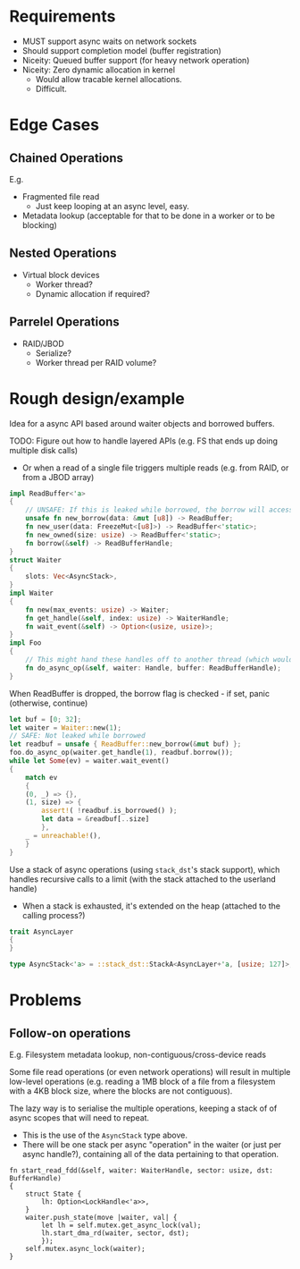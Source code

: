 
Requirements
============

- MUST support async waits on network sockets
- Should support completion model (buffer registration)
- Niceity: Queued buffer support (for heavy network operation)
- Niceity: Zero dynamic allocation in kernel
  - Would allow tracable kernel allocations.
  - Difficult.


Edge Cases
=========

Chained Operations
-----------------
E.g.
- Fragmented file read
  - Just keep looping at an async level, easy.
- Metadata lookup (acceptable for that to be done in a worker or to be blocking)

Nested Operations
-----------------
- Virtual block devices
  - Worker thread?
  - Dynamic allocation if required?

Parrelel Operations
-------------------
- RAID/JBOD
  - Serialize?
  - Worker thread per RAID volume?

Rough design/example
======

Idea for a async API based around waiter objects and borrowed buffers.

TODO: Figure out how to handle layered APIs (e.g. FS that ends up doing multiple disk calls)
- Or when a read of a single file triggers multiple reads (e.g. from RAID, or from a JBOD array)

```rust
impl ReadBuffer<'a>
{
	// UNSAFE: If this is leaked while borrowed, the borrow will access invalidated memory
	unsafe fn new_borrow(data: &mut [u8]) -> ReadBuffer;
	fn new_user(data: FreezeMut<[u8]>) -> ReadBuffer<'static>;
	fn new_owned(size: usize) -> ReadBuffer<'static>;
	fn borrow(&self) -> ReadBufferHandle;
}
struct Waiter
{
	slots: Vec<AsyncStack>, 
}
impl Waiter
{
	fn new(max_events: usize) -> Waiter;
	fn get_handle(&self, index: usize) -> WaiterHandle;
	fn wait_event(&self) -> Option<(usize, usize)>;
}
impl Foo
{
	// This might hand these handles off to another thread (which would poke the waiter when data is read)
	fn do_async_op(&self, waiter: Handle, buffer: ReadBufferHandle);
}
```

When ReadBuffer is dropped, the borrow flag is checked - if set, panic (otherwise, continue)


```rust
let buf = [0; 32];
let waiter = Waiter::new(1);
// SAFE: Not leaked while borrowed
let readbuf = unsafe { ReadBuffer::new_borrow(&mut buf) };
foo.do_async_op(waiter.get_handle(1), readbuf.borrow());
while let Some(ev) = waiter.wait_event()
{
	match ev
	{
	(0, _) => {},
	(1, size) => {
		assert!( !readbuf.is_borrowed() );
		let data = &readbuf[..size]
		},
	_ = unreachable!(),
	}
}
```



Use a stack of async operations (using `stack_dst`'s stack support), which handles recursive calls to a limit (with the stack attached to the userland handle)
- When a stack is exhausted, it's extended on the heap (attached to the calling process?)

```rust
trait AsyncLayer
{
}

type AsyncStack<'a> = ::stack_dst::StackA<AsyncLayer+'a, [usize; 127]>;
```


Problems 
========

Follow-on operations
-------------------

E.g. Filesystem metadata lookup, non-contiguous/cross-device reads

Some file read operations (or even network operations) will result in multiple low-level operations (e.g. reading a 1MB block of a file from
a filesystem with a 4KB block size, where the blocks are not contiguous).

The lazy way is to serialise the multiple operations, keeping a stack of of async scopes that will need to repeat.
- This is the use of the `AsyncStack` type above.
- There will be one stack per async "operation" in the waiter (or just per async handle?), containing all of the data pertaining to that operation.


```
fn start_read_fdd(&self, waiter: WaiterHandle, sector: usize, dst: BufferHandle)
{
	struct State {
		lh: Option<LockHandle<'a>>,
	}
	waiter.push_state(move |waiter, val| {
		let lh = self.mutex.get_async_lock(val);
		lh.start_dma_rd(waiter, sector, dst);
		});
	self.mutex.async_lock(waiter);
}
```

